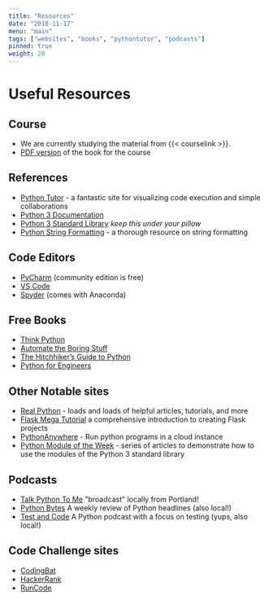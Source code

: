 ```yaml
---
title: "Resources"
date: "2018-11-17"
menu: "main"
tags: ["websites", "books", "pythontutor", "podcasts"]
pinned: true
weight: 20
---
```


# Useful Resources

## Course
  * We are currently studying the material from {{< courselink >}}.
  * [PDF version](http://www.davidjoyner.net/b/wp-content/uploads/2017/03/Joyner_IntroductiontoComputing_1stEdition.pdf) of the book for the course

## References
  * [Python Tutor](http://www.pythontutor.com/) - a fantastic site for visualizing code execution and simple collaborations
  * [Python 3 Documentation](https://docs.python.org/3/)
  * [Python 3 Standard Library](https://docs.python.org/3/library/index.html) _keep this under your pillow_
  * [Python String Formatting](https://pyformat.info/) - a thorough resource on string formatting

## Code Editors
  * [PyCharm](https://www.jetbrains.com/pycharm/) (community edition is free)
  * [VS Code](https://code.visualstudio.com/)
  * [Spyder](https://anaconda.org/anaconda/spyder) (comes with Anaconda)

## Free Books
  * [Think Python](http://greenteapress.com/wp/think-python-2e/)
  * [Automate the Boring Stuff](https://automatetheboringstuff.com/)
  * [The Hitchhiker’s Guide to Python](https://docs.python-guide.org/)
  * [Python for Engineers](https://www.pythonforengineers.com/python-for-scientists-and-engineers/)

## Other Notable sites
  * [Real Python](https://realpython.com/) - loads and loads of helpful articles, tutorials, and more
  * [Flask Mega Tutorial](https://blog.miguelgrinberg.com/post/the-flask-mega-tutorial-part-i-hello-world) a comprehensive introduction to creating Flask projects
  * [PythonAnywhere](https://www.pythonanywhere.com/) - Run python programs in a cloud instance
  * [Python Module of the Week](https://pymotw.com/3/) - series of articles to demonstrate how to use the modules of the Python 3 standard library

## Podcasts
  * [Talk Python To Me](https://talkpython.fm/) "broadcast" locally from Portland!
  * [Python Bytes](https://pythonbytes.fm/) A weekly review of Python headlines  (also local!)
  * [Test and Code](https://testandcode.com/) A Python podcast with a focus on testing (yups, also local!)

## Code Challenge sites
  * [CodingBat](https://codingbat.com/python)
  * [HackerRank](https://www.hackerrank.com)
  * [RunCode](https://docs.runcode.ninja/)

